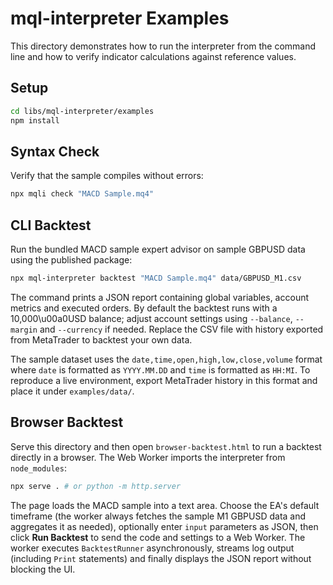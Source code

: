 # mql-interpreter Examples

This directory demonstrates how to run the interpreter from the command line and how to verify indicator calculations against reference values.

## Setup

```bash
cd libs/mql-interpreter/examples
npm install
```

## Syntax Check

Verify that the sample compiles without errors:

```bash
npx mqli check "MACD Sample.mq4"
```

## CLI Backtest

Run the bundled MACD sample expert advisor on sample GBPUSD data using the published package:

```bash
npx mql-interpreter backtest "MACD Sample.mq4" data/GBPUSD_M1.csv
```

The command prints a JSON report containing global variables, account metrics and executed orders. By default the backtest runs with a 10,000\u00a0USD balance; adjust account settings using `--balance`, `--margin` and `--currency` if needed. Replace the CSV file with history exported from MetaTrader to backtest your own data.

The sample dataset uses the `date,time,open,high,low,close,volume` format where `date` is formatted as `YYYY.MM.DD` and `time` is formatted as `HH:MI`. To reproduce a live environment, export MetaTrader history in this format and place it under `examples/data/`.

## Browser Backtest

Serve this directory and then open `browser-backtest.html` to run a backtest directly in a browser. The Web Worker imports the interpreter from `node_modules`:

```bash
npx serve . # or python -m http.server
```

The page loads the MACD sample into a text area. Choose the EA's default timeframe (the worker always fetches the sample M1 GBPUSD data and aggregates it as needed), optionally enter `input` parameters as JSON, then click **Run Backtest** to send the code and settings to a Web Worker. The worker executes `BacktestRunner` asynchronously, streams log output (including `Print` statements) and finally displays the JSON report without blocking the UI.
